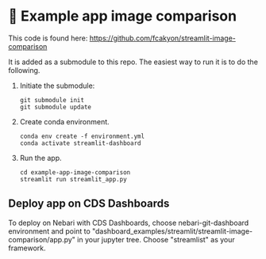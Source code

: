 # 🔭 Example app image comparison

This code is found here: https://github.com/fcakyon/streamlit-image-comparison

It is added as a submodule to this repo.  The easiest way to run it is to do the following.

1. Initiate the submodule:
    ```
    git submodule init
    git submodule update
    ```

2. Create conda environment. 
   
    ```
    conda env create -f environment.yml
    conda activate streamlit-dashboard

    ```

3. Run the app.
   ```
   cd example-app-image-comparison
   streamlit run streamlit_app.py

   ```

## Deploy app on CDS Dashboards

To deploy on Nebari with CDS Dashboards, choose nebari-git-dashboard environment and point to  "dashboard_examples/streamlit/streamlit-image-comparison/app.py" in your jupyter tree.
Choose "streamlist" as your framework.